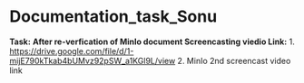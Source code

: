 # Documentation_task_Sonu
**Task:**
**After re-verfication of MinIo document Screencasting viedio Link:** 1. https://drive.google.com/file/d/1-mijE790kTkab4bUMvz92pSW_a1KGl9L/view
                                                                      2. MinIo 2nd screencast video link
